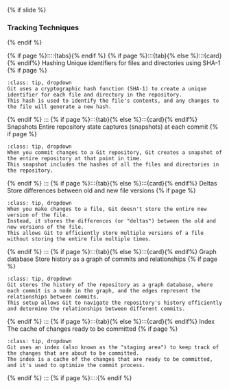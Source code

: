 {% if slide %}
### Tracking Techniques
{% endif %}

{% if page %}::::{tabs}{% endif %}
{% if page %}:::{tab}{% else %}:::{card}{% endif%} Hashing
Unique identifiers for files and directories using SHA-1
{% if page %}
```{admonition} Details
:class: tip, dropdown
Git uses a cryptographic hash function (SHA-1) to create a unique identifier for each file and directory in the repository.
This hash is used to identify the file's contents, and any changes to the file will generate a new hash.
```
{% endif %}
:::
{% if page %}:::{tab}{% else %}:::{card}{% endif%} Snapshots
Entire repository state captures (snapshots) at each commit
{% if page %}
```{admonition} Details
:class: tip, dropdown
When you commit changes to a Git repository, Git creates a snapshot of the entire repository at that point in time.
This snapshot includes the hashes of all the files and directories in the repository.
```
{% endif %}
:::
{% if page %}:::{tab}{% else %}:::{card}{% endif%} Deltas
Store differences between old and new file versions
{% if page %}
```{admonition} Details
:class: tip, dropdown
When you make changes to a file, Git doesn't store the entire new version of the file.
Instead, it stores the differences (or "deltas") between the old and new versions of the file.
This allows Git to efficiently store multiple versions of a file without storing the entire file multiple times.
```
{% endif %}
:::
{% if page %}:::{tab}{% else %}:::{card}{% endif%} Graph database
Store history as a graph of commits and relationships
{% if page %}
```{admonition} Details
:class: tip, dropdown
Git stores the history of the repository as a graph database, where each commit is a node in the graph, and the edges represent the relationships between commits.
This setup allows Git to navigate the repository's history efficiently and determine the relationships between different commits.
```
{% endif %}
:::
{% if page %}:::{tab}{% else %}:::{card}{% endif%} Index
The cache of changes ready to be committed
{% if page %}
```{admonition} Details
:class: tip, dropdown
Git uses an index (also known as the "staging area") to keep track of the changes that are about to be committed.
The index is a cache of the changes that are ready to be committed, and it's used to optimize the commit process.
```
{% endif %}
:::
{% if page %}::::{% endif %}


